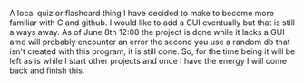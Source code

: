 A local quiz or flashcard thing I have decided to make to become more familiar with C and github. I would like to add a GUI eventually but that is still a ways away. As of June 8th 12:08 the project is done while it lacks a GUI amd will probably encounter an error the second you use a random db that isn't created with this program, it is still done. So, for the time being it will be left as is while I start other projects and once I have the energy I will come back and finish this.
